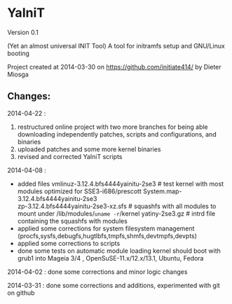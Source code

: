 YaIniT
======
Version 0.1

(Yet an almost universal INIT Tool)   A tool for initramfs setup and GNU/Linux booting 

Project created at 2014-03-30 on https://github.com/initiate414/
by Dieter Miosga

Changes:
--------

2014-04-22 :
1) restructured online project with two more branches
for being able downloading independently 
patches, scripts and configurations, and binaries
2) uploaded patches and some more kernel binaries
3) revised and corrected YaIniT scripts

2014-04-08 : 
- added files 
   vmlinuz-3.12.4.bfs4444yainitu-2se3   # test kernel with most modules optimized for SSE3-i686/prescott 
   System.map-3.12.4.bfs4444yainitu-2se3  
   zp-3.12.4.bfs4444yainitu-2se3-xz.sfs  # squashfs with all modules to mount under /lib/modules/`uname -r`/kernel
   yatiny-2se3.gz    #  intrd file containing the squashfs with modules
- applied some corrections for system filesystem management (procfs,sysfs,debugfs,hugtlbfs,tmpfs,shmfs,devtmpfs,devpts)
- applied some corrections to scripts
- done some tests on automatic module loading
  kernel should boot with grub1 into Mageia 3/4 , OpenSuSE-11.x/12.x/13.1, Ubuntu, Fedora

2014-04-02 :
done some corrections and minor logic changes 

2014-03-31 :
done some corrections and additions, experimented with git on github 


  


